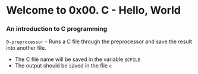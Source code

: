 # Welcome to 0x00. C - Hello, World
### An introduction to C programming

`0-preprocessor` - Runs a C file through the preprocessor and save the result into another file.
* The C file name will be saved in the variable `$CFILE`
* The output should be saved in the file `c`
